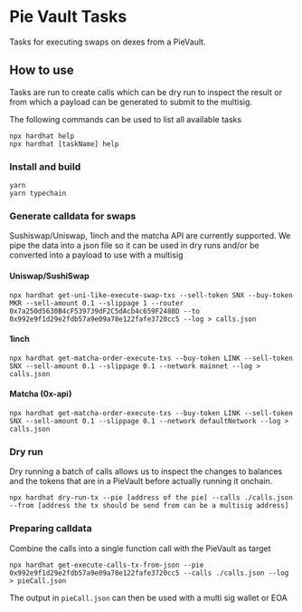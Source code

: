 # Pie Vault Tasks

Tasks for executing swaps on dexes from a PieVault.

## How to use

Tasks are run to create calls which can be dry run to inspect the result or from which a payload can be generated to submit to the multisig.

The following commands can be used to list all available tasks

```
npx hardhat help
npx hardhat [taskName] help
```

### Install and build

```
yarn
yarn typechain
```

### Generate calldata for swaps

Sushiswap/Uniswap, 1inch and the matcha API are currently supported. We pipe the data into a json file so it can be used in dry runs and/or be converted into a payload to use with a multisig

#### Uniswap/SushiSwap

``
npx hardhat get-uni-like-execute-swap-txs --sell-token SNX --buy-token MKR --sell-amount 0.1 --slippage 1 --router 0x7a250d5630B4cF539739dF2C5dAcb4c659F2488D --to 0x992e9f1d29e2fdb57a9e09a78e122fafe3720cc5 --log > calls.json
``

#### 1inch

```
npx hardhat get-matcha-order-execute-txs --buy-token LINK --sell-token SNX --sell-amount 0.1 --slippage 0.1 --network mainnet --log > calls.json
```

#### Matcha (0x-api)

```
npx hardhat get-matcha-order-execute-txs --buy-token LINK --sell-token SNX --sell-amount 0.1 --slippage 0.1 --network defaultNetwork --log > calls.json
```

### Dry run

Dry running a batch of calls allows us to inspect the changes to balances and the tokens that are in a PieVault before actually running it onchain.


```
npx hardhat dry-run-tx --pie [address of the pie] --calls ./calls.json --from [address the tx should be send from can be a multisig address]
```

### Preparing calldata

Combine the calls into a single function call with the PieVault as target

```
npx hardhat get-execute-calls-tx-from-json --pie 0x992e9f1d29e2fdb57a9e09a78e122fafe3720cc5 --calls ./calls.json --log > pieCall.json
```

The output in ``pieCall.json`` can then be used with a multi sig wallet or EOA
